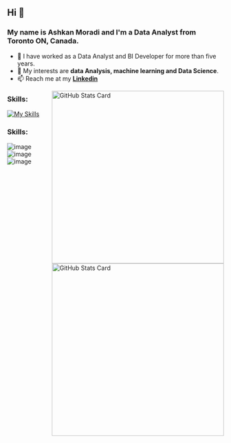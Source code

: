 ##  Hi 👋
### My name is Ashkan Moradi and I'm a Data Analyst from Toronto ON, Canada.
- 🔭 I have worked as a Data Analyst and BI Developer for more than five years.
- 💬 My interests are **data Analysis, machine learning and Data Science**.
- 📫 Reach me at my [**Linkedin**](https://www.linkedin.com/in/ashkan-moradi-33936278/)

<a href="https://github.com/ashkanmoradi#gh-light-mode-only">
  <img align="right" width="400px" alt="GitHub Stats Card" src="https://github-readme-stats.vercel.app/api?username=ashkanmoradi&show_icons=true&include_all_commits=true&disable_animations=false#gh-light-mode-only">
</a>

<a href="https://github.com/ashkanmoradi#gh-dark-mode-only">
  <img align="right" width="400px" alt="GitHub Stats Card" src="https://github-readme-stats.vercel.app/api?username=ashkanmoradi&show_icons=true&hide_border=true&disable_animations=false&theme=dracula#gh-dark-mode-only">
</a>


### Skills:
[![My Skills](https://skillicons.dev/icons?i=py,mysql,azure,figma,git,linux,mint,matlab,postgres,pycharm,pytorch,sqlite,sklearn,tensorflow,vscode,xd&perline=7)](https://skillicons.dev)


### Skills:
![image](https://github.com/user-attachments/assets/a7aedd16-779c-49ea-80c4-d57e17d59a83)
![image](https://github.com/user-attachments/assets/2483b2a6-08d9-469d-84bf-c843c60ba29a)
![image](https://github.com/user-attachments/assets/bf46ceb5-bcad-4c95-be2d-841019d1f749)











<!--
![image](https://github.com/user-attachments/assets/e7f99a36-db82-4687-9ec2-9de6911c0092) 
![image](https://github.com/user-attachments/assets/3f52f02e-4d58-41d6-bc95-86ee824a1781)
![image](https://github.com/user-attachments/assets/314adbe0-715d-4c0e-803a-50663c084ecc)
![image](https://github.com/user-attachments/assets/5b586d4e-5752-4bac-9f1b-4a39d143c32d)
**AshkanMoradi/AshkanMoradi** is a ✨ _special_ ✨ repository because its `README.md` (this file) appears on your GitHub profile.

Here are some ideas to get you started:

- 🔭 I’m currently working on ...
- 🌱 I’m currently learning ...
- 👯 I’m looking to collaborate on ...
- 🤔 I’m looking for help with ...
- 💬 Ask me about ...
- 📫 How to reach me: ...
- 😄 Pronouns: ...
- ⚡ Fun fact: ...
-->
